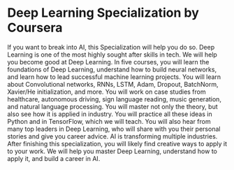 # Deep Learning Specialization by Coursera

If you want to break into AI, this Specialization will help you do so. Deep Learning is one of the most highly sought after skills in tech. We will help you become good at Deep Learning. In five courses, you will learn the foundations of Deep Learning, understand how to build neural networks, and learn how to lead successful machine learning projects. You will learn about Convolutional networks, RNNs, LSTM, Adam, Dropout, BatchNorm, Xavier/He initialization, and more. You will work on case studies from healthcare, autonomous driving, sign language reading, music generation, and natural language processing. You will master not only the theory, but also see how it is applied in industry. You will practice all these ideas in Python and in TensorFlow, which we will teach. You will also hear from many top leaders in Deep Learning, who will share with you their personal stories and give you career advice. AI is transforming multiple industries. After finishing this specialization, you will likely find creative ways to apply it to your work. We will help you master Deep Learning, understand how to apply it, and build a career in AI.